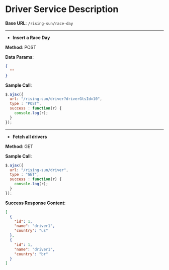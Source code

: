 # Driver Service Description

__Base URL__: `/rising-sun/race-day`

___

* __Insert a Race Day__

__Method__: POST

__Data Params__: 
```json
{
  ""
}
```

__Sample Call__:
```javascript 
$.ajax({
  url: "/rising-sun/driver?driverGtsId=10",
  type : "POST",
  success : function(r) {
    console.log(r);
  }
});
```
___

* __Fetch all drivers__

__Method__: GET

__Sample Call__:
```javascript 
$.ajax({
  url: "/rising-sun/driver",
  type : "GET",
  success : function(r) {
    console.log(r);
  }
});
```

__Success Response Content__:
```json
[
  {
    "id": 1,
    "name": "driver1",
    "country": "us"
  },
  {
    "id": 1,
    "name": "driver1",
    "country": "br"
  }
]
```